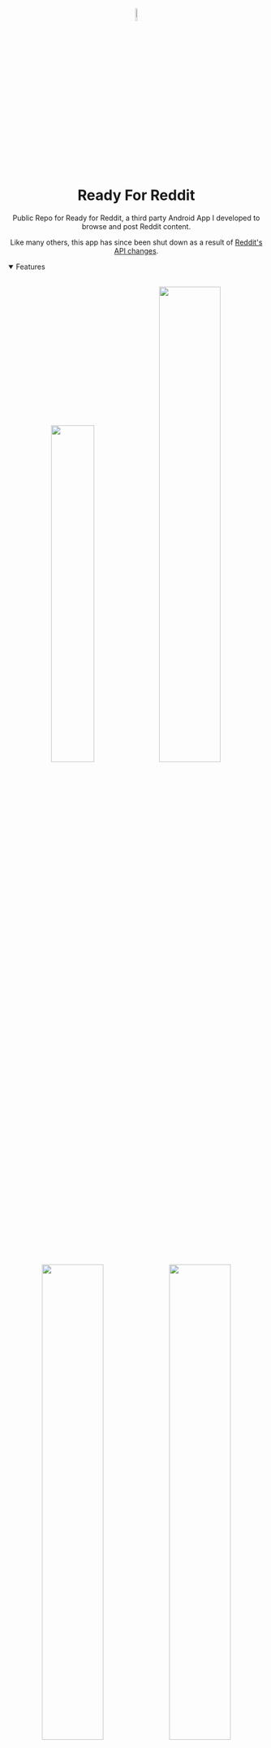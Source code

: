 <div align="center">
  <img src="https://github.com/DevGary/Ready-Public/assets/5429970/c2c0564f-04db-451d-b41f-3ceae8449822" width="8%" height="8%">
  <h1> Ready For Reddit </h1>
</div>
<p align="center">
  <div align="center">Public Repo for Ready for Reddit, a third party Android App I developed to browse and post Reddit content.</div>
</p>
<p align="center">
  <div align="center">Like many others, this app has since been shut down as a result of <a href="https://www.theverge.com/2023/6/8/23754616/reddit-third-party-apps-api-shutdown-rif-reddplanet-sync">Reddit's API changes</a>. </div>
</p>
<details open>
  <summary> Features </summary>
  <br />
  <p align="center">
    <img width="41.25%" src="Ready_v3.0.0.webp" />
    <img width="49%" src="https://github.com/DevGary/Ready-Public/assets/5429970/0b78c15d-f1b0-4133-a7d5-4f4e20377691" />
  </p>
  <p align="center">
    <img width="49%" src="https://github.com/DevGary/Ready-Public/assets/5429970/277b803f-69ea-4c3c-aec2-2825d610d614" />
    <img width="49%" src="https://github.com/DevGary/Ready-Public/assets/5429970/247e6799-409d-47a4-b481-c9d46df3d437" />
  </p>
  <p align="center">
    <img width="49%" src="https://github.com/DevGary/Ready-Public/assets/5429970/baf6f244-99a0-4715-afaf-657f9201a496" />
    <img width="49%" src="https://github.com/DevGary/Ready-Public/assets/5429970/1b61d076-23b6-423b-b719-6723b2735425" />
  </p>
</details>
